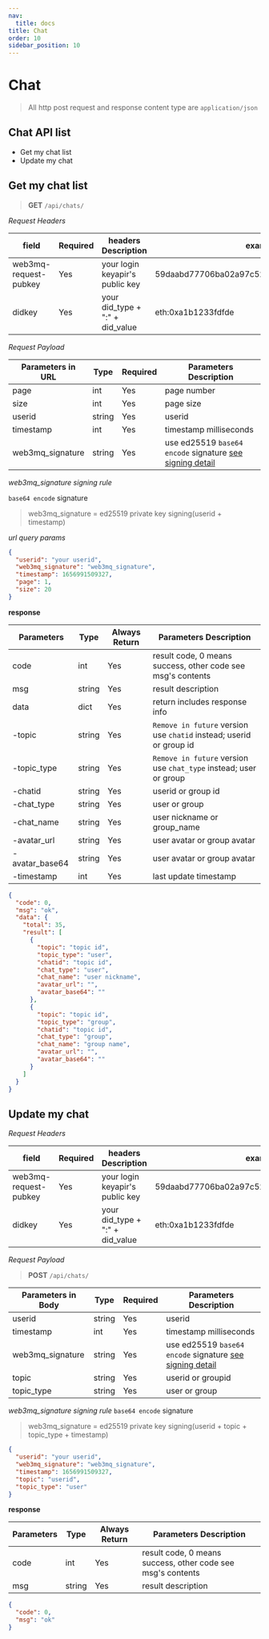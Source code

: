 ```yaml
---
nav:
  title: docs
title: Chat
order: 10
sidebar_position: 10
---
```


# Chat

> All http post request and response content type are `application/json`

## Chat API list

- Get my chat list
- Update my chat

## Get my chat list

> **GET** `/api/chats/`

_Request Headers_

| field                 | Required | headers Description             | example                                     |
| --------------------- | -------- | ------------------------------- | ------------------------------------------- |
| web3mq-request-pubkey | Yes      | your login keyapir's public key | 59daabd77706ba02a97c523513a2ceaed10e4275bd6 |
| didkey                | Yes      | your did_type + ":" + did_value | eth:0xa1b1233fdfde                          |

_Request Payload_

| Parameters in URL | Type   | Required | Parameters Description                               |
| ----------------- | ------ | -------- | ---------------------------------------------------- |
| page              | int    | Yes      | page number                                          |
| size              | int    | Yes      | page size                                            |
| userid            | string | Yes      | userid                                               |
| timestamp         | int    | Yes      | timestamp milliseconds                               |
| web3mq_signature  | string | Yes      | use ed25519 `base64 encode` signature [see signing detail](/docs/Web3MQ-API/signature) |

_web3mq_signature signing rule_

`base64 encode` signature

> web3mq_signature = ed25519 private key signing(userid + timestamp)

_url query params_

```json
{
  "userid": "your userid",
  "web3mq_signature": "web3mq_signature",
  "timestamp": 1656991509327,
  "page": 1,
  "size": 20
}
```

**response**

| Parameters  | Type   | Always Return | Parameters Description                                      |
| ----------- | ------ | ------------- | ----------------------------------------------------------- |
| code        | int    | Yes           | result code, 0 means success, other code see msg's contents |
| msg         | string | Yes           | result description                                          |
| data        | dict   | Yes           | return includes response info                               |
| -topic    |  string    |  Yes   |  `Remove in future` version use `chatid` instead; userid or group id    | 
| -topic_type    | string    |  Yes   |  `Remove in future` version use `chat_type` instead; user or group    | 
| -chatid    | string    |  Yes   |  userid or group id | 
| -chat_type     | string    |  Yes   |  user or group | 
| -chat_name    |  string    |  Yes    | user nickname or group_name | 
| -avatar_url    | string     | Yes   |  user avatar or group avatar | 
| -avatar_base64    |  string    |  Yes   |  user avatar or group avatar | 
| -timestamp     | int   |  Yes   |  last update timestamp | 

```json
{
  "code": 0,
  "msg": "ok",
  "data": {
    "total": 35,
    "result": [
      {
        "topic": "topic id",
        "topic_type": "user",
        "chatid": "topic id",
        "chat_type": "user",
        "chat_name": "user nickname",
        "avatar_url": "",
        "avatar_base64": ""
      },
      {
        "topic": "topic id",
        "topic_type": "group",
        "chatid": "topic id",
        "chat_type": "group",
        "chat_name": "group name",
        "avatar_url": "",
        "avatar_base64": ""
      }
    ]
  }
}
```

## Update my chat

_Request Headers_

| field                 | Required | headers Description             | example                                     |
| --------------------- | -------- | ------------------------------- | ------------------------------------------- |
| web3mq-request-pubkey | Yes      | your login keyapir's public key | 59daabd77706ba02a97c523513a2ceaed10e4275bd6 |
| didkey                | Yes      | your did_type + ":" + did_value | eth:0xa1b1233fdfde                          |

_Request Payload_

> **POST** `/api/chats/`

| Parameters in Body | Type   | Required | Parameters Description                               |
| ------------------ | ------ | -------- | ---------------------------------------------------- |
| userid             | string | Yes      | userid                                               |
| timestamp          | int    | Yes      | timestamp milliseconds                               |
| web3mq_signature   | string | Yes      | use ed25519 `base64 encode` signature [see signing detail](/docs/Web3MQ-API/signature) |
| topic              | string | Yes      | userid or groupid                                    |
| topic_type         | string | Yes      | user or group                                        |

_web3mq_signature signing rule_
`base64 encode` signature

> web3mq_signature = ed25519 private key signing(userid + topic + topic_type + timestamp)

```json
{
  "userid": "your userid",
  "web3mq_signature": "web3mq_signature",
  "timestamp": 1656991509327,
  "topic": "userid",
  "topic_type": "user"
}
```

**response**

| Parameters | Type   | Always Return | Parameters Description                                      |
| ---------- | ------ | ------------- | ----------------------------------------------------------- |
| code       | int    | Yes           | result code, 0 means success, other code see msg's contents |
| msg        | string | Yes           | result description                                          |

```json
{
  "code": 0,
  "msg": "ok"
}
```
